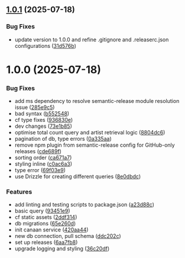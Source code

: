 ## [1.0.1](https://github.com/et0and/canaan/compare/v1.0.0...v1.0.1) (2025-07-18)


### Bug Fixes

* update version to 1.0.0 and refine .gitignore and .releaserc.json configurations ([31d576b](https://github.com/et0and/canaan/commit/31d576b6447bc77914e335f3da7bbc40243b8692))

# 1.0.0 (2025-07-18)


### Bug Fixes

* add ms dependency to resolve semantic-release module resolution issue ([285e9c5](https://github.com/et0and/canaan/commit/285e9c5403ea126eabfcfda68c356466a46b344e))
* bad syntax ([b552548](https://github.com/et0and/canaan/commit/b552548acf4b1a9969f0e8942d5944f56c71fb54))
* cf type fixes ([936830e](https://github.com/et0and/canaan/commit/936830e9a5a696376d8fcbfa52c4e7ff051728f3))
* dev changes ([73e1b85](https://github.com/et0and/canaan/commit/73e1b8593609329ca0e5f499c56d92c381247f9e))
* optimise total count query and artist retrieval logic ([8804dc6](https://github.com/et0and/canaan/commit/8804dc6e63b1d845d953b3a869adde2a49c6177f))
* pagination of db, type errors ([0a335aa](https://github.com/et0and/canaan/commit/0a335aac8f5826239ca49447c613e93143a1d6f8))
* remove npm plugin from semantic-release config for GitHub-only releases ([cde689f](https://github.com/et0and/canaan/commit/cde689fb1ea741ddc7ed1c6c5f35f2f9c76d5afb))
* sorting order ([ca671a7](https://github.com/et0and/canaan/commit/ca671a72498e8a826b8532bfea7cd86ba908b477))
* styling inline ([c0ac6a3](https://github.com/et0and/canaan/commit/c0ac6a3d44fd550375f5310e998f92039cbe1ce3))
* type error ([69f03e9](https://github.com/et0and/canaan/commit/69f03e92ea6351283de5921a7bcaf960faf81c71))
* use Drizzle for creating different queries ([8e0dbdc](https://github.com/et0and/canaan/commit/8e0dbdc9c5cc622ce3b6133eb3a7a51a9597e4d6))


### Features

* add linting and testing scripts to package.json ([a23d88c](https://github.com/et0and/canaan/commit/a23d88cabc1313914e2709f32a4bfcc18de5ec39))
* basic query ([93451e9](https://github.com/et0and/canaan/commit/93451e9e71a5fae8497ce4fb09792628fc85cd1a))
* cf static assets ([2ddf314](https://github.com/et0and/canaan/commit/2ddf31461c1c43c60560d12d4db1db1719092ac2))
* db migrations ([65e260d](https://github.com/et0and/canaan/commit/65e260dd8c8e161e7fdaeefb47f08444ed2fc065))
* init canaan service ([420aa44](https://github.com/et0and/canaan/commit/420aa4431c4958754314452230e0db03cc1e3e34))
* new db connection, pull schema ([ddc202c](https://github.com/et0and/canaan/commit/ddc202cf90a8bfbe838dfde8d4ba16081390d6f4))
* set up releases ([6aa7fb8](https://github.com/et0and/canaan/commit/6aa7fb8e864865fec0628a1919484912ab7421dc))
* upgrade logging and styling ([36c20df](https://github.com/et0and/canaan/commit/36c20df32e77198379105e816eb497a4e77a50ed))
